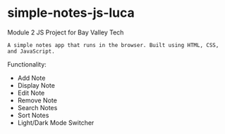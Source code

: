 # simple-notes-js-luca
Module 2 JS Project for Bay Valley Tech

	A simple notes app that runs in the browser. Built using HTML, CSS, and JavaScript.

Functionality:
<ul>
  <li>Add Note</li>
  <li>Display Note</li>
  <li>Edit Note</li>    
  <li>Remove Note</li>
  <li>Search Notes</li>
  <li>Sort Notes</li>
  <li>Light/Dark Mode Switcher</li>    
</ul>
